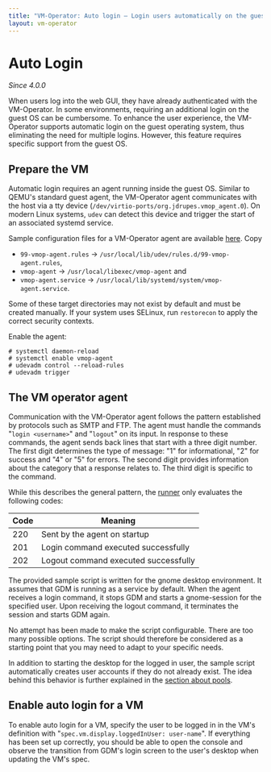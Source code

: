 ```yaml
---
title: "VM-Operator: Auto login — Login users automatically on the guest"
layout: vm-operator
---
```


# Auto Login

*Since 4.0.0*

When users log into the web GUI, they have already authenticated with the
VM-Operator. In some environments, requiring an additional login on the
guest OS can be cumbersome. To enhance the user experience, the VM-Operator
supports automatic login on the guest operating system, thus eliminating
the need for multiple logins. However, this feature requires specific 
support from the guest OS.

## Prepare the VM

Automatic login requires an agent running inside the guest OS. Similar
to QEMU's standard guest agent, the VM-Operator agent communicates with
the host via a tty device (`/dev/virtio-ports/org.jdrupes.vmop_agent.0`). On 
modern Linux systems, `udev` can detect this device and trigger the start
of an associated systemd service.

Sample configuration files for a VM-Operator agent are available
[here](https://github.com/mnlipp/VM-Operator/tree/main/dev-example/vmop-agent).
Copy

  * `99-vmop-agent.rules` → `/usr/local/lib/udev/rules.d/99-vmop-agent.rules`,
  * `vmop-agent` → `/usr/local/libexec/vmop-agent` and
  * `vmop-agent.service` → `/usr/local/lib/systemd/system/vmop-agent.service`.

Some of these target directories may not exist by default and must be 
created manually. If your system uses SELinux, run `restorecon` to apply
the correct security contexts.

Enable the agent:

```console
# systemctl daemon-reload
# systemctl enable vmop-agent
# udevadm control --reload-rules
# udevadm trigger
 ```

## The VM operator agent

Communication with the VM-Operator agent follows the pattern established by
protocols such as SMTP and FTP. The agent must handle the commands
"`login <username>`" and "`logout`" on its input. In response to
these commands, the agent sends back lines that start with a three
digit number. The first digit determines the type of message: "1" for
informational, "2" for success and "4" or "5" for errors. The second
digit provides information about the category that a response relates
to. The third digit is specific to the command.

While this describes the general pattern, the [runner](runner.html)
only evaluates the following codes:

| Code | Meaning |
| ---- | ------- |
| 220  | Sent by the agent on startup |
| 201  | Login command executed successfully |
| 202  | Logout command executed successfully |

The provided sample script is written for the gnome desktop environment.
It assumes that GDM is running as a service by default. When the agent
receives a login command, it stops GDM and starts a gnome-session for
the specified user. Upon receiving the logout command, it terminates
the session and starts GDM again.

No attempt has been made to make the script configurable. There are too
many possible options. The script should therefore be considered as a
starting point that you may need to adapt to your specific needs.

In addition to starting the desktop for the logged in user, the sample
script automatically creates user accounts if they do not already exist.
The idea behind this behavior is further explained in the
[section about pools](pools.html#vm-pools).

## Enable auto login for a VM

To enable auto login for a VM, specify the user to be logged in in the VM's
definition with "`spec.vm.display.loggedInUser: user-name`". If everything has been
set up correctly, you should be able to open the console and observe the
transition from GDM's login screen to the user's desktop when updating the
VM's spec.
